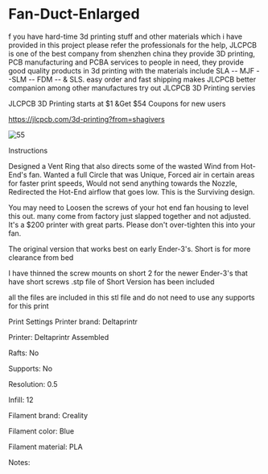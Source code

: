 # Fan-Duct-Enlarged

f you have hard-time 3d printing stuff and other materials which i have provided in this project please refer the professionals for the help, JLCPCB is one of the best company from shenzhen china they provide 3D printing, PCB manufacturing and PCBA services to people in need, they provide good quality products in 3d printing with the materials include
SLA -- MJF --SLM -- FDM -- & SLS. easy order and fast shipping makes JLCPCB better companion among other manufactures try out JLCPCB 3D Printing servies

JLCPCB 3D Printing starts at $1 &Get $54 Coupons for new users

https://jlcpcb.com/3d-printing?from=shagivers

![55](https://user-images.githubusercontent.com/118260277/202120051-18602359-1bb4-48df-974c-53b623988217.jpg)

Instructions

Designed a Vent Ring that also directs some of the wasted Wind from Hot-End's fan.
Wanted a full Circle that was Unique,
Forced air in certain areas for faster print speeds,
Would not send anything towards the Nozzle,
Redirected the Hot-End airflow that goes low.
This is the Surviving design.

You may need to Loosen the screws of your hot end fan housing to level this out.
many come from factory just slapped together and not adjusted. It's a $200 printer with
great parts. Please don't over-tighten this into your fan.

The original version that works best on early Ender-3's.
Short is for more clearance from bed

I have thinned the screw mounts on short 2 for the newer Ender-3's that have short screws
.stp file of Short Version has been included

all the files are included in this stl file and do not need to use any supports for this print

Print Settings
Printer brand:
Deltaprintr


Printer:
Deltaprintr Assembled


Rafts:
No

Supports:
No

Resolution:
0.5

Infill:
12

Filament brand:
Creality


Filament color:
Blue


Filament material:
PLA


Notes:

